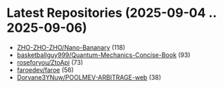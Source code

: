# Latest Repositories (2025-09-04 .. 2025-09-06)

- [ZHO-ZHO-ZHO/Nano-Bananary](https://github.com/ZHO-ZHO-ZHO/Nano-Bananary) (118)
- [basketballguy999/Quantum-Mechanics-Concise-Book](https://github.com/basketballguy999/Quantum-Mechanics-Concise-Book) (93)
- [roseforyou/ZtoApi](https://github.com/roseforyou/ZtoApi) (73)
- [faroedev/faroe](https://github.com/faroedev/faroe) (56)
- [Dorvane3YNuw/POOLMEV-ARBITRAGE-web](https://github.com/Dorvane3YNuw/POOLMEV-ARBITRAGE-web) (38)
